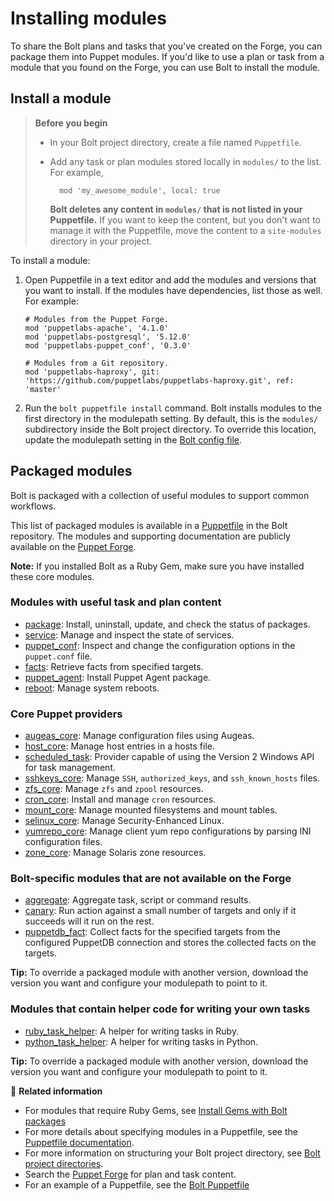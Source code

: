 # Installing modules

To share the Bolt plans and tasks that you've created on the Forge, you can
package them into Puppet modules. If you'd like to use a plan or task from a
module that you found on the Forge, you can use Bolt to install the module.

## Install a module

> **Before you begin**
> 
> - In your Bolt project directory, create a file named `Puppetfile`. 
> - Add any task or plan modules stored locally in `modules/` to the list. For
>   example, 
>   ```puppet
>     mod 'my_awesome_module', local: true
>   ```
> 
>   **Bolt deletes any content in `modules/` that is not listed in your
>   Puppetfile.** If you
>   want to keep the content, but you don't want to manage it with the Puppetfile,
>   move the content to a `site-modules` directory in your project.

To install a module:
   1.  Open Puppetfile in a text editor and add the modules and versions that
       you want to install. If the modules have dependencies, list those as
       well. For example:
       ```puppet
       # Modules from the Puppet Forge.
       mod 'puppetlabs-apache', '4.1.0'
       mod 'puppetlabs-postgresql', '5.12.0'
       mod 'puppetlabs-puppet_conf', '0.3.0'
    
       # Modules from a Git repository.
       mod 'puppetlabs-haproxy', git: 'https://github.com/puppetlabs/puppetlabs-haproxy.git', ref: 'master'
       ```   
   2. Run the `bolt puppetfile install` command. Bolt installs modules to the first directory in the modulepath setting. By default, this is the `modules/` subdirectory inside the Bolt project directory. To override this location, update the modulepath setting in the [Bolt config file](bolt_configuration_reference.md).

## Packaged modules

Bolt is packaged with a collection of useful modules to support common workflows.

This list of packaged modules is available in a
[Puppetfile](https://github.com/puppetlabs/bolt/blob/master/Puppetfile) in the
Bolt repository. The modules and supporting documentation are publicly available
on the [Puppet Forge](https://forge.puppet.com/).

**Note:** If you installed Bolt as a Ruby Gem, make sure you have installed
these core modules.

### Modules with useful task and plan content

-   [package](https://forge.puppet.com/puppetlabs/package): Install, uninstall, update, and check the status of packages.
-   [service](https://forge.puppet.com/puppetlabs/service): Manage and inspect the state of services.
-   [puppet_conf](https://forge.puppet.com/puppetlabs/puppet_conf): Inspect and change the configuration options in the `puppet.conf` file.
-   [facts](https://forge.puppet.com/puppetlabs/facts): Retrieve facts from specified targets.
-   [puppet_agent](https://forge.puppet.com/puppetlabs/puppet_agent): Install Puppet Agent package.
-   [reboot](https://forge.puppet.com/puppetlabs/reboot): Manage system reboots.


### Core Puppet providers

-   [augeas_core](https://forge.puppet.com/puppetlabs/augeas_core): Manage configuration files using Augeas.
-   [host_core](https://forge.puppet.com/puppetlabs/host_core): Manage host entries in a hosts file.
-   [scheduled_task](https://forge.puppet.com/puppetlabs/scheduled_task): Provider capable of using the Version 2 Windows API for task management.
-   [sshkeys_core](https://forge.puppet.com/puppetlabs/sshkeys_core): Manage `SSH`, `authorized_keys`, and `ssh_known_hosts` files.
-   [zfs_core](https://forge.puppet.com/puppetlabs/zfs_core): Manage `zfs` and `zpool` resources.
-   [cron_core](https://forge.puppet.com/puppetlabs/cron_core): Install and manage `cron` resources.
-   [mount_core](https://forge.puppet.com/puppetlabs/mount_core): Manage mounted filesystems and mount tables.
-   [selinux_core](https://forge.puppet.com/puppetlabs/selinux_core): Manage Security-Enhanced Linux.
-   [yumrepo_core](https://forge.puppet.com/puppetlabs/yumrepo_core): Manage client yum repo configurations by parsing INI configuration files.
-   [zone_core](https://forge.puppet.com/puppetlabs/zone_core): Manage Solaris zone resources.


### Bolt-specific modules that are not available on the Forge

-   [aggregate](https://github.com/puppetlabs/bolt/tree/master/modules/aggregate): Aggregate task, script or command results.
-   [canary](https://github.com/puppetlabs/bolt/tree/master/modules/canary): Run action against a small number of targets and only if it succeeds will it run on the rest.
-   [puppetdb_fact](https://github.com/puppetlabs/bolt/tree/master/modules/puppetdb_fact): Collect facts for the specified targets from the configured PuppetDB connection and stores the collected facts on the targets.

**Tip:** To override a packaged module with another version, download the version you want and configure your modulepath to point to it.

### Modules that contain helper code for writing your own tasks

-   [ruby_task_helper](https://forge.puppet.com/puppetlabs/ruby_task_helper): A helper for writing tasks in Ruby.
-   [python_task_helper](https://forge.puppet.com/puppetlabs/python_task_helper): A helper for writing tasks in Python.

**Tip:** To override a packaged module with another version, download the version you want and configure your modulepath to point to it.

📖 **Related information**  
- For modules that require Ruby Gems, see [Install Gems with Bolt packages](bolt_installing.md#)
- For more details about specifying modules in a Puppetfile, see the [Puppetfile documentation](https://puppet.com/docs/pe/latest/puppetfile.html).
- For more information on structuring your Bolt project directory, see
  [Bolt project directories](./bolt_project_directories.md).  
- Search the [Puppet Forge](https://forge.puppet.com/) for plan and task content.
- For an example of a Puppetfile, see the [Bolt Puppetfile](https://github.com/puppetlabs/bolt/blob/master/Puppetfile)